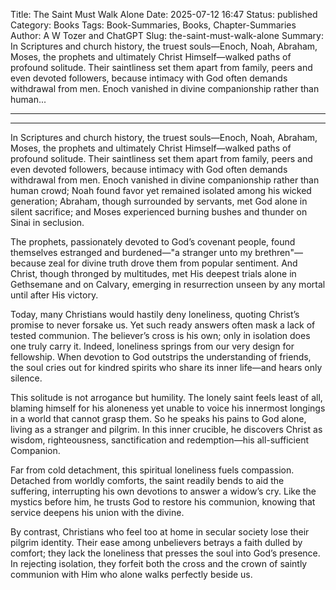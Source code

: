Title: The Saint Must Walk Alone
Date: 2025-07-12 16:47
Status: published
Category: Books
Tags: Book-Summaries, Books, Chapter-Summaries
Author: A W Tozer and ChatGPT
Slug: the-saint-must-walk-alone
Summary: In Scriptures and church history, the truest souls—Enoch, Noah, Abraham, Moses, the prophets and ultimately Christ Himself—walked paths of profound solitude. Their saintliness set them apart from family, peers and even devoted followers, because intimacy with God often demands withdrawal from men. Enoch vanished in divine companionship rather than human...

---

---

In Scriptures and church history, the truest souls—Enoch, Noah, Abraham, Moses, the prophets and ultimately Christ Himself—walked paths of profound solitude. Their saintliness set them apart from family, peers and even devoted followers, because intimacy with God often demands withdrawal from men. Enoch vanished in divine companionship rather than human crowd; Noah found favor yet remained isolated among his wicked generation; Abraham, though surrounded by servants, met God alone in silent sacrifice; and Moses experienced burning bushes and thunder on Sinai in seclusion.

The prophets, passionately devoted to God’s covenant people, found themselves estranged and burdened—"a stranger unto my brethren"—because zeal for divine truth drove them from popular sentiment. And Christ, though thronged by multitudes, met His deepest trials alone in Gethsemane and on Calvary, emerging in resurrection unseen by any mortal until after His victory.

Today, many Christians would hastily deny loneliness, quoting Christ’s promise to never forsake us. Yet such ready answers often mask a lack of tested communion. The believer’s cross is his own; only in isolation does one truly carry it. Indeed, loneliness springs from our very design for fellowship. When devotion to God outstrips the understanding of friends, the soul cries out for kindred spirits who share its inner life—and hears only silence.

This solitude is not arrogance but humility. The lonely saint feels least of all, blaming himself for his aloneness yet unable to voice his innermost longings in a world that cannot grasp them. So he speaks his pains to God alone, living as a stranger and pilgrim. In this inner crucible, he discovers Christ as wisdom, righteousness, sanctification and redemption—his all-sufficient Companion.

Far from cold detachment, this spiritual loneliness fuels compassion. Detached from worldly comforts, the saint readily bends to aid the suffering, interrupting his own devotions to answer a widow’s cry. Like the mystics before him, he trusts God to restore his communion, knowing that service deepens his union with the divine.

By contrast, Christians who feel too at home in secular society lose their pilgrim identity. Their ease among unbelievers betrays a faith dulled by comfort; they lack the loneliness that presses the soul into God’s presence. In rejecting isolation, they forfeit both the cross and the crown of saintly communion with Him who alone walks perfectly beside us.

